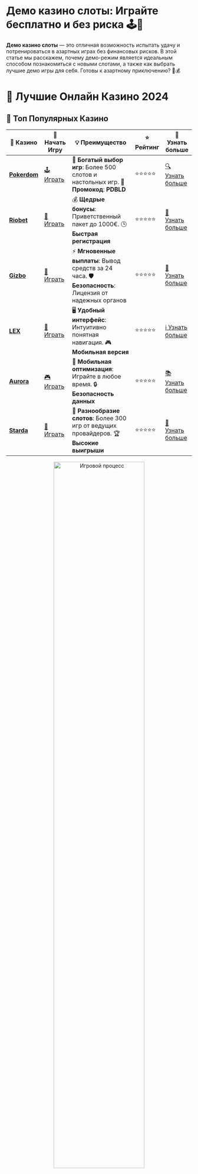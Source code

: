 # **Демо казино слоты**: Играйте бесплатно и без риска 🕹️🎰

**Демо казино слоты** — это отличная возможность испытать удачу и потренироваться в азартных играх без финансовых рисков. В этой статье мы расскажем, почему демо-режим является идеальным способом познакомиться с новыми слотами, а также как выбрать лучшие демо игры для себя. Готовы к азартному приключению? 🚀💰

# 🎰 Лучшие Онлайн Казино 2024

## 🌟 Топ Популярных Казино

| 🎲 **Казино** | 🔗 **Начать Игру** | 💡 **Преимущество** | ⭐ **Рейтинг** | 🔗 **Узнать больше** |
|--------------|---------------------|---------------------|----------------|----------------------|
| [**Pokerdom**](https://brandplay.link/4k77v2yx) | [🕹️ Играть](https://brandplay.link/4k77v2yx) | 🎉 **Богатый выбор игр**: Более 500 слотов и настольных игр. 🎁 **Промокод**: **PDBLD** | ⭐⭐⭐⭐⭐ | [🔍 Узнать больше](https://brandplay.link/4k77v2yx) |
| [**Riobet**](https://brandplay.link/7xBLTPyj) | [🎰 Играть](https://brandplay.link/7xBLTPyj) | 💰 **Щедрые бонусы**: Приветственный пакет до 1000€. 🕒 **Быстрая регистрация** | ⭐⭐⭐⭐⭐ | [📖 Узнать больше](https://brandplay.link/7xBLTPyj) |
| [**Gizbo**](https://brandplay.link/bprXw4YV) | [🎲 Играть](https://brandplay.link/bprXw4YV) | ⚡ **Мгновенные выплаты**: Вывод средств за 24 часа. 🛡️ **Безопасность**: Лицензия от надежных органов | ⭐⭐⭐⭐⭐ | [📝 Узнать больше](https://brandplay.link/bprXw4YV) |
| [**LEX**](https://brandplay.link/zW4hdDFV) | [🤑 Играть](https://brandplay.link/zW4hdDFV) | 🖥️ **Удобный интерфейс**: Интуитивно понятная навигация. 🎮 **Мобильная версия** | ⭐⭐⭐⭐⭐ | [ℹ️ Узнать больше](https://brandplay.link/zW4hdDFV) |
| [**Aurora**](https://10trafic-stat2.com/click/668546556bcc6313411604bd/6766/13032/subaccount) | [🎮 Играть](https://10trafic-stat2.com/click/668546556bcc6313411604bd/6766/13032/subaccount) | 📱 **Мобильная оптимизация**: Играйте в любое время. 🔒 **Безопасность данных** | ⭐⭐⭐⭐⭐ | [📚 Узнать больше](https://10trafic-stat2.com/click/668546556bcc6313411604bd/6766/13032/subaccount) |
| [**Starda**](https://brandplay.link/fB7xwRFL) | [🎯 Играть](https://brandplay.link/fB7xwRFL) | 🎰 **Разнообразие слотов**: Более 300 игр от ведущих провайдеров. 🏆 **Высокие выигрыши** | ⭐⭐⭐⭐⭐ | [🔎 Узнать больше](https://brandplay.link/fB7xwRFL) |

<div align="center">
    <img src="https://i.pinimg.com/originals/87/9e/b9/879eb9354dd0699582408b68f2e253b2.gif" alt="Игровой процесс" width="70%">
</div>

## 💎 Лучшие Бонусы и Акции

| 🎲 **Казино** | 🔗 **Начать Игру** | 💡 **Преимущество** | ⭐ **Рейтинг** | 🔗 **Узнать больше** |
|--------------|---------------------|---------------------|----------------|----------------------|
| [**Kometa**](https://brandplay.link/8ZymQJV8) | [🎰 Играть](https://brandplay.link/8ZymQJV8) | 🎁 **Эксклюзивные бонусы**: Регулярные акции и промо. 🔄 **Программы лояльности** | ⭐⭐⭐⭐☆ | [🔍 Узнать больше](https://brandplay.link/8ZymQJV8) |
| [**R7**](https://brandplay.link/bMd3Yjsw) | [🕹️ Играть](https://brandplay.link/bMd3Yjsw) | 🕒 **Круглосуточная поддержка**: Всегда на связи. 💸 **Высокие лимиты** | ⭐⭐⭐⭐☆ | [📖 Узнать больше](https://brandplay.link/bMd3Yjsw) |
| [**7K**](https://brandplay.link/BvQyFShp) | [🎲 Играть](https://brandplay.link/BvQyFShp) | 🌟 **Эксклюзивные бонусы**: Только для VIP игроков. 🎉 **Сезонные акции** | ⭐⭐⭐⭐☆ | [📝 Узнать больше](https://brandplay.link/BvQyFShp) |
| [**Kent**](https://brandplay.link/Fv2WP3js) | [🤑 Играть](https://brandplay.link/Fv2WP3js) | 📈 **Высокий RTP**: Более 98%. 💼 **Профессиональная поддержка** | ⭐⭐⭐⭐☆ | [ℹ️ Узнать больше](https://brandplay.link/Fv2WP3js) |
| [**1Xslots**](https://brandplay.link/hSB1khtr) | [🎮 Играть](https://brandplay.link/hSB1khtr) | 🎉 **Множество акций**: Еженедельные бонусы и турниры. 🛡️ **Безопасность** | ⭐⭐⭐⭐☆ | [📚 Узнать больше](https://brandplay.link/hSB1khtr) |
| [**Gama**](https://brandplay.link/j6NMKsDz) | [🎯 Играть](https://brandplay.link/j6NMKsDz) | 🔍 **Интуитивный интерфейс**: Легкость использования. 🏅 **Престижные турниры** | ⭐⭐⭐⭐☆ | [🔎 Узнать больше](https://brandplay.link/j6NMKsDz) |

<div align="center">
    <img src="https://i.pinimg.com/originals/87/9e/b9/879eb9354dd0699582408b68f2e253b2.gif" alt="Игровой процесс" width="70%">
</div>

## 🚀 Быстрые Выигрыши и Поддержка

| 🎲 **Казино** | 🔗 **Начать Игру** | 💡 **Преимущество** | ⭐ **Рейтинг** | 🔗 **Узнать больше** |
|--------------|---------------------|---------------------|----------------|----------------------|
| [**Onion**](https://brandplay.link/zBGRVpQ9) | [🎰 Играть](https://brandplay.link/zBGRVpQ9) | 🤑 **Низкие ставки**: Идеально для начинающих. 🔄 **Быстрые выводы** | ⭐⭐⭐⭐☆ | [🔍 Узнать больше](https://brandplay.link/zBGRVpQ9) |
| [**Чемпион**](https://temon-gter.cfd/go/lRq?p80412p304504pcc44t17455) | [🕹️ Играть](https://temon-gter.cfd/go/lRq?p80412p304504pcc44t17455) | 🏅 **Лояльная программа**: Награды за активность. 🎁 **Ежемесячные бонусы** | ⭐⭐⭐⭐☆ | [📖 Узнать больше](https://temon-gter.cfd/go/lRq?p80412p304504pcc44t17455) |
| [**Vavada**](https://vavadapartner.pro/?promo=ea5c9275-6854-4505-94fc-95ab18221945-linkb2) | [🎲 Играть](https://vavadapartner.pro/?promo=ea5c9275-6854-4505-94fc-95ab18221945-linkb2) | 🚀 **Быстрая регистрация**: Начните играть мгновенно. 🔐 **Безопасные транзакции** | ⭐⭐⭐⭐☆ | [📝 Узнать больше](https://vavadapartner.pro/?promo=ea5c9275-6854-4505-94fc-95ab18221945-linkb2) |
| [**Friends**](https://gofriends.kim/linkb2) | [🤑 Играть](https://gofriends.kim/linkb2) | 🤝 **Социальные игры**: Играйте с друзьями. 🌐 **Мультиплатформенность** | ⭐⭐⭐⭐☆ | [ℹ️ Узнать больше](https://gofriends.kim/linkb2) |
| [**1WIN**](https://brandplay.link/smXVpBbG) | [🎮 Играть](https://brandplay.link/smXVpBbG) | 🏆 **Спортивные ставки**: Широкий выбор видов спорта. 💵 **Высокие коэффициенты** | ⭐⭐⭐⭐☆ | [📚 Узнать больше](https://brandplay.link/smXVpBbG) |
| [**Drip**](https://drp-ircp01.com/c07e6a3db) | [🎯 Играть](https://drp-ircp01.com/c07e6a3db) | 🌐 **Инновационные игры**: Новейшие игровые технологии. 🛡️ **Высокая безопасность** | ⭐⭐⭐⭐☆ | [🔎 Узнать больше](https://drp-ircp01.com/c07e6a3db) |
| [**JoyCasino**](https://rpc30.call2me.pro/?/ru/registration?apkpop=0&partner=p24970p3291217pc98f) | [🎰 Играть](https://rpc30.call2me.pro/?/ru/registration?apkpop=0&partner=p24970p3291217pc98f) | 🎁 **Приятные бонусы**: Ежедневные акции и подарки. 🕹️ **Разнообразие игр** | ⭐⭐⭐⭐☆ | [🔍 Узнать больше](https://rpc30.call2me.pro/?/ru/registration?apkpop=0&partner=p24970p3291217pc98f) |

<div align="center">
    <img src="https://i.pinimg.com/originals/87/9e/b9/879eb9354dd0699582408b68f2e253b2.gif" alt="Игровой процесс" width="70%">
</div>
---

✨ **Выбирайте лучшее казино для себя и наслаждайтесь игрой! Удачи!** ✨
![Демо казино слоты](https://i.pinimg.com/originals/a9/29/6e/a9296ea1cf6a7c20a985e593451f0323.png)

### Что такое **демо казино слоты**? 🎮💡

**Демо казино слоты** — это версия игровых автоматов, которая позволяет вам играть бесплатно, используя виртуальные деньги, без необходимости вносить депозит. Это идеальный способ попробовать различные слоты, изучить их механизмы, бонусные игры и особенности без риска потерять реальные деньги. 🏆

Демо-режим используется многими онлайн-казино и доступен для большинства популярных слотов. Он дает вам полную свободу игры, но с одним исключением — вы не можете выигрывать реальные деньги.

### Почему стоит играть в **демо казино слоты**? 🤔

1. **Обучение и практика** 🎓  
   Демо слоты — отличный способ научиться игре и понять, как работает слот, не рискуя своими деньгами. Это важно для новичков, которые только начинают свой путь в мире онлайн-казино.

2. **Оценка слотов** 🎰  
   Демо казино слоты позволяют вам протестировать различные игры, чтобы понять, какие из них вам больше всего нравятся. Вы можете попробовать слоты с разными темами, функциями и бонусами, прежде чем решить, в каком из них играть на реальные деньги.

3. **Без финансовых рисков** 💸  
   В демо-режиме вы не рискуете своими средствами. Это позволяет вам наслаждаться игрой и экспериментировать с различными стратегиями без опасений потерять деньги.

4. **Доступность и разнообразие** 🌍  
   Большинство онлайн-казино предлагают доступ к демо-версиям своих слотов без необходимости регистрации. Это означает, что вы можете играть в слоты, не создавая учетной записи или не внося депозит. Более того, доступно множество слотов от самых известных провайдеров, таких как NetEnt, Microgaming, Play'n GO и другие.

5. **Увлекательный опыт** 🎉  
   Демо казино слоты предоставляют отличный опыт игры, который ничем не отличается от игры на реальные деньги, за исключением отсутствия финансовых рисков. Это идеальный способ расслабиться и провести время в игре.

### Как выбрать **демо казино слоты**? 🎯

1. **Популярность слота** 🌟  
   Выбирайте демо слоты от известных и популярных провайдеров, таких как Pragmatic Play, Microgaming, Playtech и других. Эти игры имеют высокое качество графики и привлекательные бонусные функции.

2. **Тематика игры** 🏞️  
   Слоты имеют разнообразные темы — от приключений и фантастики до исторических сюжетов. Выберите игру, которая вам интересна, и наслаждайтесь процессом.

3. **РТП (возврат игроку)** 💵  
   РТП (Return to Player) — это процентное соотношение денег, которые слот возвращает игрокам. Высокий РТП означает, что вы можете ожидать большие выигрыши в долгосрочной перспективе. Ищите слоты с высоким РТП, чтобы увеличить свои шансы на победу.

4. **Бонусные функции** 🎁  
   Множество демо казино слотов предлагают бонусные игры, фриспины и дополнительные функции, которые делают игру еще более увлекательной. Важно протестировать эти бонусы в демо-режиме, чтобы понять, как они работают, прежде чем играть на реальные деньги.

### Где играть в **демо казино слоты**? 🌐

1. **Онлайн-казино** 💻  
   Большинство онлайн-казино предлагают бесплатный доступ к демо-играм. Вы можете выбрать любое казино, зарегистрироваться (если необходимо) и наслаждаться играми бесплатно. Некоторые казино даже позволяют играть в демо слоты без регистрации.

2. **Сайты-агрегаторы игр** 🌍  
   Существуют сайты, которые собирают демо-версии самых популярных слотов от различных провайдеров. Эти сайты позволяют вам играть бесплатно и без регистрации.

3. **Мобильные приложения** 📱  
   Многие онлайн-казино предлагают мобильные приложения с доступом к демо-играм. Это удобно для игроков, которые хотят играть на ходу.

### Преимущества **демо казино слотов** для опытных игроков 💪

- **Тестирование стратегий** 📊  
  Если вы хотите улучшить свою стратегию игры, демо слоты — это отличная возможность для практики. Вы можете пробовать различные подходы и отслеживать их эффективность без риска.

- **Оценка новых игр** 🆕  
  Когда появляются новые игры, опытные игроки могут попробовать их в демо-режиме, чтобы понять, стоит ли инвестировать деньги в этот слот.

- **Развлечение без потерь** 🎉  
  Даже если вы уже опытный игрок, демо слоты могут быть отличным способом развлечься без каких-либо финансовых потерь.

### Заключение

**Демо казино слоты** — это прекрасная возможность для игроков всех уровней испытать новые игры, улучшить свои навыки и просто насладиться процессом без риска потерять деньги. 🎰💰

Используйте демо-режим, чтобы познакомиться с любимыми слотами, попробовать новые стратегии и получить удовольствие от игры без финансовых последствий. 🎉

Готовы попробовать демо слоты? Начните прямо сейчас и откройте для себя мир бесплатных азартных игр! 🍀🎮
